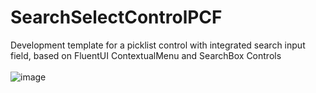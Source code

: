 # SearchSelectControlPCF
Development template for a picklist control with integrated search input field, based on FluentUI ContextualMenu and SearchBox Controls
<br/>
<br/>
![image](https://user-images.githubusercontent.com/13801775/200804988-2be392b9-68a7-4e4b-8a73-3260dfbd15e3.png)

